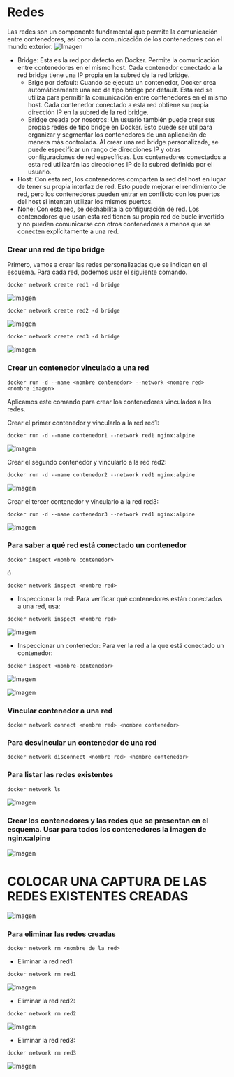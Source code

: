 # Redes
Las redes son un componente fundamental que permite la comunicación entre contenedores, así como la comunicación de los contenedores con el mundo exterior. 
![Imagen](img/redes.PNG)
- Bridge: Esta es la red por defecto en Docker. Permite la comunicación entre contenedores en el mismo host. Cada contenedor conectado a la red bridge tiene una IP propia en la subred de la red bridge.
    -  Brige por default: Cuando se ejecuta un contenedor, Docker crea automáticamente una red de tipo bridge por default. Esta red se utiliza para permitir la comunicación entre contenedores en el mismo host. Cada contenedor conectado a esta red obtiene su propia dirección IP en la subred de la red bridge.
    - Bridge creada por nosotros: Un usuario también puede crear sus propias redes de tipo bridge en Docker. Esto puede ser útil para organizar y segmentar los contenedores de una aplicación de manera más controlada. Al crear una red bridge personalizada, se puede especificar un rango de direcciones IP y otras configuraciones de red específicas. Los contenedores conectados a esta red utilizarán las direcciones IP de la subred definida por el usuario.
- Host: Con esta red, los contenedores comparten la red del host en lugar de tener su propia interfaz de red. Esto puede mejorar el rendimiento de red, pero los contenedores pueden entrar en conflicto con los puertos del host si intentan utilizar los mismos puertos.
- None: Con esta red, se deshabilita la configuración de red. Los contenedores que usan esta red tienen su propia red de bucle invertido y no pueden comunicarse con otros contenedores a menos que se conecten explícitamente a una red.

### Crear una red de tipo bridge

Primero, vamos a crear las redes personalizadas que se indican en el esquema. Para cada red, podemos usar el siguiente comando.

```
docker network create red1 -d bridge
```

![Imagen](img/PrimeroRed.png)

```
docker network create red2 -d bridge
```

![Imagen](img/SegundaRed.png)

```
docker network create red3 -d bridge
```

![Imagen](img/TerceraRed.png)

### Crear un contenedor vinculado a una red

```
docker run -d --name <nombre contenedor> --network <nombre red> <nombre imagen>
```

Aplicamos este comando para crear los contenedores vinculados a las redes.

Crear el primer contenedor y vincularlo a la red red1:

```
docker run -d --name contenedor1 --network red1 nginx:alpine
```

![Imagen](img/CrearContenedorRed1.png)

Crear el segundo contenedor y vincularlo a la red red2:

```
docker run -d --name contenedor2 --network red1 nginx:alpine
```

![Imagen](img/CrearContenedorRed2.png)

Crear el tercer contenedor y vincularlo a la red red3:

```
docker run -d --name contenedor3 --network red1 nginx:alpine
```

![Imagen](img/CrearContenedorRed3.png)

### Para saber a qué red está conectado un contenedor

```
docker inspect <nombre contenedor>
```
ó
```
docker network inspect <nombre red> 
```

  
* Inspeccionar la red: Para verificar qué contenedores están conectados a una red, usa:

```
docker network inspect <nombre red>
```

![Imagen](img/InspeccionRed1.png)
  
* Inspeccionar un contenedor: Para ver la red a la que está conectado un contenedor:

```
docker inspect <nombre-contenedor>
```

![Imagen](img/InspeccionRed2.png)

![Imagen](img/InspeccionRed3.png)


### Vincular contenedor a una red
```
docker network connect <nombre red> <nombre contenedor>
```

### Para desvincular un contenedor de una red
```
docker network disconnect <nombre red> <nombre contenedor>
```

### Para listar las redes existentes
```
docker network ls
```

![Imagen](img/InspeccionRed.png)

### Crear los contenedores y las redes que se presentan en el esquema. Usar para todos los contenedores la imagen de nginx:alpine

![Imagen](img/esquema-ejercicio-redes.PNG)

# COLOCAR UNA CAPTURA DE LAS REDES EXISTENTES CREADAS

![Imagen](img/ListaContenedoresActivos.png)


### Para eliminar las redes creadas
```
docker network rm <nombre de la red>
```


* Eliminar la red red1:

```
docker network rm red1
```

![Imagen](img/FinalElimincionrRed1.png)

  
* Eliminar la red red2:

```
docker network rm red2
```

![Imagen](img/EliminarRed2.png)

* Eliminar la red red3:

```
docker network rm red3
```

![Imagen](img/EliminarRed2.png)

